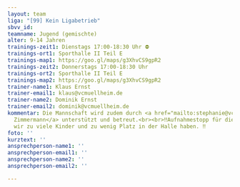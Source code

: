 ```yaml
---
layout: team
liga: "[99] Kein Ligabetrieb"
sbvv_id: 
teamname: Jugend (gemischte)
alter: 9-14 Jahren
trainings-zeit1: Dienstags 17:00-18:30 Uhr ⛔️
trainings-ort1: Sporthalle II Teil E
trainings-map1: https://goo.gl/maps/g3XhvCS9gpR2
trainings-zeit2: Donnerstags 17:00-18:30 Uhr
trainings-ort2: Sporthalle II Teil E
trainings-map2: https://goo.gl/maps/g3XhvCS9gpR2
trainer-name1: Klaus Ernst
trainer-email1: klaus@vcmuellheim.de
trainer-name2: Dominik Ernst
trainer-email2: dominik@vcmuellheim.de
kommentar: Die Mannschaft wird zudem durch <a href="mailto:stephanie@vcmuellheim.de">Stephanie
  Zimmermann</a> unterstützt und betreut.<br><br>‼️Aufnahmestopp für dienstags, da
  wir zu viele Kinder und zu wenig Platz in der Halle haben. ‼️
foto: ''
kurztext: ''
ansprechperson-name1: ''
ansprechperson-email1: ''
ansprechperson-name2: ''
ansprechperson-email2: ''

---
```


